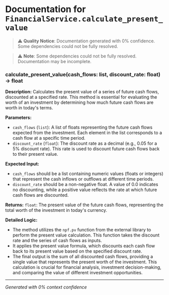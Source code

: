 # Documentation for `FinancialService.calculate_present_value`

> ⚠️ **Quality Notice**: Documentation generated with 0% confidence. Some dependencies could not be fully resolved.


> ⚠️ **Note**: Some dependencies could not be fully resolved. Documentation may be incomplete.
### calculate_present_value(cash_flows: list, discount_rate: float) -> float

**Description:**
Calculates the present value of a series of future cash flows, discounted at a specified rate. This method is essential for evaluating the worth of an investment by determining how much future cash flows are worth in today's terms.

**Parameters:**
- `cash_flows` (`list`): A list of floats representing the future cash flows expected from the investment. Each element in the list corresponds to a cash flow at a specific time period.
- `discount_rate` (`float`): The discount rate as a decimal (e.g., 0.05 for a 5% discount rate). This rate is used to discount future cash flows back to their present value.

**Expected Input:**
- `cash_flows` should be a list containing numeric values (floats or integers) that represent the cash inflows or outflows at different time periods.
- `discount_rate` should be a non-negative float. A value of 0.0 indicates no discounting, while a positive value reflects the rate at which future cash flows are discounted.

**Returns:**
`float`: The present value of the future cash flows, representing the total worth of the investment in today's currency.

**Detailed Logic:**
- The method utilizes the `npf.pv` function from the external library to perform the present value calculation. This function takes the discount rate and the series of cash flows as inputs.
- It applies the present value formula, which discounts each cash flow back to its present value based on the specified discount rate.
- The final output is the sum of all discounted cash flows, providing a single value that represents the present worth of the investment. This calculation is crucial for financial analysis, investment decision-making, and comparing the value of different investment opportunities.

---
*Generated with 0% context confidence*
